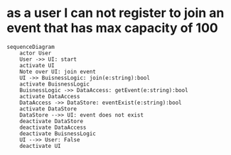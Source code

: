 # as a user I can not register to join an event that has max capacity of 100
```mermaid
sequenceDiagram
    actor User
    User ->> UI: start
    activate UI
    Note over UI: join event
    UI ->> BuisnessLogic: join(e:string):bool
    activate BuisnessLogic
    BuisnessLogic ->> DataAccess: getEvent(e:string):bool
    activate DataAccess
    DataAccess ->> DataStore: eventExist(e:string):bool
    activate DataStore
    DataStore -->> UI: event does not exist
    deactivate DataStore
    deactivate DataAccess
    deactivate BuisnessLogic
    UI -->> User: False
    deactivate UI
```